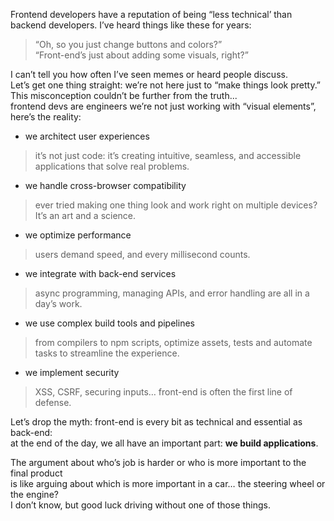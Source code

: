 Frontend developers have a reputation of being “less technical’ than backend developers. I’ve heard things like these for years: 

> “Oh, so you just change buttons and colors?”<br>
> “Front-end’s just about adding some visuals, right?”

I can’t tell you how often I’ve seen memes or heard people discuss.  
Let’s get one thing straight: we’re not here just to “make things look pretty.”<br>
This misconception couldn’t be further from the truth...<br>
frontend devs are engineers we’re not just working with “visual elements”,<br>
here’s the reality:<br>

 - we architect user experiences
> it’s not just code: it’s creating intuitive, seamless, and accessible applications that solve real problems.

- we handle cross-browser compatibility
> ever tried making one thing look and work right on multiple devices? It’s an art and a science.

- we optimize performance
> users demand speed, and every millisecond counts.

- we integrate with back-end services
> async programming, managing APIs, and error handling are all in a day’s work.

- we use complex build tools and pipelines
> from compilers to npm scripts, optimize assets, tests and automate tasks to streamline the experience.

- we implement security
> XSS, CSRF, securing inputs… front-end is often the first line of defense.

Let’s drop the myth: 
front-end is every bit as technical and essential as back-end:<br>
at the end of the day, we all have an important part: **we build applications**.<br>

The argument about who’s job is harder or who is more important to the final product<br>
is like arguing about which is more important in a car…  the steering wheel or the engine?<br>
I don’t know, but good luck driving without one of those things.
